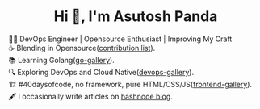 <h1 align="center">Hi 👋, I'm Asutosh Panda</h1>

👨‍💻 DevOps Engineer | Opensource Enthusiast | Improving My Craft <br>
☕️ Blending in Opensource([contribution list](./cbn-list.md)).<br>
📚 Learning Golang([go-gallery](https://github.com/measutosh/go-gallery)).<br>
🔍 Exploring DevOps and Cloud Native([devops-gallery](https://github.com/measutosh/devops-gallery)).<br>
🏗  #40daysofcode, no framework, pure HTML/CSS/JS([frontend-gallery](https://github.com/measutosh/frontend-gallery)).<br>
🖋 I occasionally write articles on [hashnode blog](https://measutosh.hashnode.dev).

